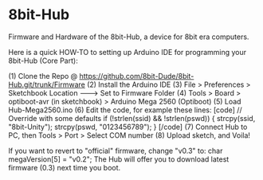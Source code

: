 # 8bit-Hub
Firmware and Hardware of the 8bit-Hub, a device for 8bit era computers.

Here is a quick HOW-TO to setting up Arduino IDE for programming your 8bit-Hub (Core Part): 

(1) Clone the Repo @ https://github.com/8bit-Dude/8bit-Hub.git/trunk/Firmware
(2) Install the Arduino IDE
(3) File > Preferences > Sketchbook Location  ---> Set to Firmware Folder
(4) Tools > Board > optiboot-avr (in sketchbook) > Arduino Mega 2560 (Optiboot)
(5) Load Hub-Mega2560.ino
(6) Edit the code, for example these lines:
[code]
    // Override with some defaults
    if (!strlen(ssid) && !strlen(pswd)) {
        strcpy(ssid, "8bit-Unity");
        strcpy(pswd, "0123456789"); 
    }
[/code]
(7) Connect Hub to PC, then Tools > Port > Select COM number
(8) Upload sketch, and Voila!

If you want to revert to "official" firmware, change "v0.3" to:       char megaVersion[5] = "v0.2";
The Hub will offer you to download latest firmware (0.3) next time you boot.
